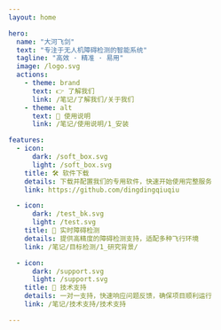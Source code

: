 ```yaml
---
layout: home

hero:
  name: "大河飞剑"
  text: "专注于无人机障碍检测的智能系统"
  tagline: "高效 · 精准 · 易用"
  image: /logo.svg
  actions:
    - theme: brand
      text: 👉 了解我们
      link: /笔记/了解我们/关于我们
    - theme: alt
      text: 📘 使用说明
      link: /笔记/使用说明/1_安装

features:
  - icon:
      dark: /soft_box.svg
      light: /soft_box.svg
    title: 🛠 软件下载
    details: 下载并配置我们的专用软件，快速开始使用完整服务
    link: https://github.com/dingdingqiuqiu

  - icon:
      dark: /test_bk.svg
      light: /test.svg
    title: 🚁 实时障碍检测
    details: 提供高精度的障碍检测支持，适配多种飞行环境
    link: /笔记/目标检测/1_研究背景/

  - icon:
      dark: /support.svg
      light: /support.svg
    title: 💬 技术支持
    details: 一对一支持，快速响应问题反馈，确保项目顺利运行
    link: /笔记/技术支持/技术支持

---
```


